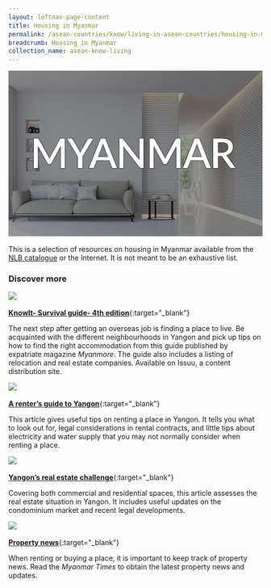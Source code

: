 ```yaml
---
layout: leftnav-page-content
title: Housing in Myanmar
permalink: /asean-countries/know/living-in-asean-countries/housing-in-myanmar/
breadcrumb: Housing in Myanmar
collection_name: asean-know-living
---
```


<img src="/images/asean-living/ASEAN-Myanmar-Housing.jpg" alt="Housing in Myanmar banner" style="width:800px;" />

This is a selection of resources on housing in Myanmar available from the [NLB catalogue](http://catalogue.nlb.gov.sg/) or the Internet.  It is not meant to be an exhaustive list.

### **Discover more**

<img src="/images/resources/Article 4.jpg" style="width:180px;" />

[**KnowIt- Survival guide- 4th edition**](https://issuu.com/myanmore/docs/know_it__4__jun-dec_2016__-_issuu__){:target="_blank"}

The next step after getting an overseas job is finding a place to live. Be acquainted with the different neighbourhoods in Yangon and pick up tips on how to find the right accommodation from this guide published by expatriate magazine *Myanmore*. The guide also includes a listing of relocation and real estate companies. Available on Issuu, a content distribution site.

<img src="/images/resources/Article 3.jpg" style="width:180px;" />

[**A renter’s guide to Yangon**](https://frontiermyanmar.net/en/a-renters-guide-to-yangon){:target="_blank"}

This article gives useful tips on renting a place in Yangon. It tells you what to look out for, legal considerations in rental contracts, and little tips about electricity and water supply that you may not normally consider when renting a place.

<img src="/images/resources/Article 2.jpg" style="width:180px;" />

[**Yangon’s real estate challenge**](https://www.bangkokpost.com/print/888416/){:target="_blank"}

Covering both commercial and residential spaces, this article assesses the real estate situation in Yangon. It includes useful updates on the condominium market and recent legal developments.

<img src="/images/resources/Article 1.jpg" style="width:180px;" />

[**Property news**](http://www.mmtimes.com/business/property-news.html){:target="_blank"}

When renting or buying a place, it is important to keep track of property news. Read the *Myanmar Times* to obtain the latest property news and updates.